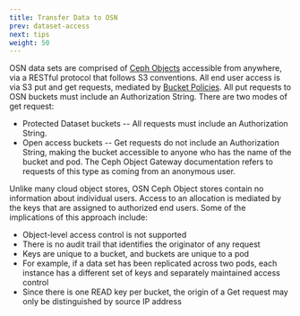 ```yaml
---
title: Transfer Data to OSN
prev: dataset-access
next: tips
weight: 50
---
```


OSN data sets are comprised of [Ceph
Objects](https://docs.ceph.com/en/latest/start/intro/) accessible from
anywhere, via a RESTful protocol that follows S3 conventions. All end
user access is via S3 put and get requests, mediated by [Bucket
Policies](https://docs.ceph.com/docs/master/radosgw/bucketpolicy/). All
put requests to OSN buckets must include an Authorization String. There
are two modes of get request:

-   Protected Dataset buckets -- All requests must include an
    Authorization String.
-   Open access buckets -- Get requests do not include an Authorization
    String, making the bucket accessible to anyone who has the name of
    the bucket and pod. The Ceph Object Gateway documentation refers to
    requests of this type as coming from an anonymous user.

Unlike many cloud object stores, OSN Ceph Object stores contain no
information about individual users. Access to an allocation is mediated
by the keys that are assigned to authorized end users. Some of the
implications of this approach include:

-   Object-level access control is not supported
-   There is no audit trail that identifies the originator of any
    request
-   Keys are unique to a bucket, and buckets are unique to a pod
-   For example, if a data set has been replicated across two pods, each
    instance has a different set of keys and separately maintained
    access control
-   Since there is one READ key per bucket, the origin of a Get request
    may only be distinguished by source IP address
